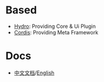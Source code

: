 # Based

- [Hydro](https://github.com/hydro-dev/Hydro): Providing Core & Ui Plugin
- [Cordis](https://github.com/cordiverse/cordis): Providing Meta Framework 

# Docs
- [中文文档](https://docs.ejunz.com/zh)/[English](https://docs.ejunz.com/en)
